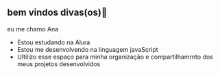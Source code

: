 
## bem vindos divas(os)🌸

eu me chamo Ana

- Estou estudando na Alura
- Estou me desenvolvendo na linguagem javaScript
- Ultilizo esse espaço para minha organização e compartilhamrnto dos meus projetos desenvolvidos
 
